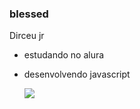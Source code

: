 ### blessed 
 Dirceu jr 

- estudando no alura
- desenvolvendo javascript

  ![](https://media1.tenor.com/m/qNpmiGS_wawAAAAd/neymar-jr.gif)

